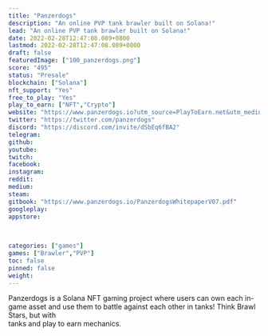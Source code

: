 ```yaml
---
title: "Panzerdogs"
description: "An online PVP tank brawler built on Solana!"
lead: "An online PVP tank brawler built on Solana!"
date: 2022-02-28T12:47:08.089+0800
lastmod: 2022-02-28T12:47:08.089+0800
draft: false
featuredImage: ["100_panzerdogs.png"]
score: "495"
status: "Presale"
blockchain: ["Solana"]
nft_support: "Yes"
free_to_play: "Yes"
play_to_earn: ["NFT","Crypto"]
website: "https://www.panzerdogs.io?utm_source=PlayToEarn.net&utm_medium=organic&utm_campaign=gamepage"
twitter: "https://twitter.com/panzerdogs"
discord: "https://discord.com/invite/dSbEq6fBA2"
telegram: 
github: 
youtube: 
twitch: 
facebook: 
instagram: 
reddit: 
medium: 
steam: 
gitbook: "https://www.panzerdogs.io/PanzerdogsWhitepaperV07.pdf"
googleplay: 
appstore: 

  
    
categories: ["games"]
games: ["Brawler","PVP"]
toc: false
pinned: false
weight: 
---
```

Panzerdogs is a Solana NFT gaming project where users can own each in-game asset and use them to battle against each other in tanks! Think Brawl Stars, but with<br> tanks and play to earn mechanics.